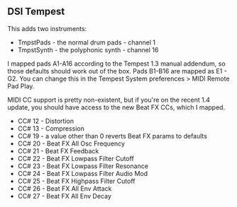 DSI Tempest
-----------

This adds two instruments:

* TmpstPads - the normal drum pads - channel 1
* TmpstSynth - the polyphonic synth - channel 16

I mapped pads A1-A16 according to the Tempest 1.3 manual addendum, so those defaults 
should work out of the box. Pads B1-B16 are mapped as E1 - G2. You can change this in 
the Tempest System preferences > MIDI Remote Pad Play.

MIDI CC support is pretty non-existent, but if you're on the recent 1.4 update, you
should have access to the new Beat FX CCs, which I mapped.

* CC# 12 - Distortion
* CC# 13 - Compression
* CC# 19 - a value other than 0 reverts Beat FX params to defaults
* CC# 20 - Beat FX All Osc Frequency
* CC# 21 - Beat FX Feedback
* CC# 22 - Beat FX Lowpass Filter Cutoff
* CC# 23 - Beat FX Lowpass Filter Resonance
* CC# 24 - Beat FX Lowpass Filter Audio Mod
* CC# 25 - Beat FX Highpass Filter Cutoff
* CC# 26 - Beat FX All Env Attack
* CC# 27 - Beat FX All Env Decay
